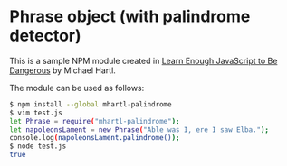 # Phrase object (with palindrome detector)
This is a sample NPM module created in [Learn Enough JavaScript to Be Dangerous](https://www.learnenough.com/javascript-tutorial) by Michael Hartl.

The module can be used as follows:
```bash
$ npm install --global mhartl-palindrome
$ vim test.js
let Phrase = require("mhartl-palindrome");
let napoleonsLament = new Phrase("Able was I, ere I saw Elba.");
console.log(napoleonsLament.palindrome());
$ node test.js
true
```
